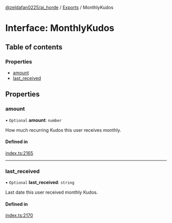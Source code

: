 [@zeldafan0225/ai_horde](../README.md) / [Exports](../modules.md) / MonthlyKudos

# Interface: MonthlyKudos

## Table of contents

### Properties

- [amount](MonthlyKudos.md#amount)
- [last\_received](MonthlyKudos.md#last_received)

## Properties

### amount

• `Optional` **amount**: `number`

How much recurring Kudos this user receives monthly.

#### Defined in

[index.ts:2165](https://github.com/ZeldaFan0225/ai_horde/blob/89ead18/index.ts#L2165)

___

### last\_received

• `Optional` **last\_received**: `string`

Last date this user received monthly Kudos.

#### Defined in

[index.ts:2170](https://github.com/ZeldaFan0225/ai_horde/blob/89ead18/index.ts#L2170)
